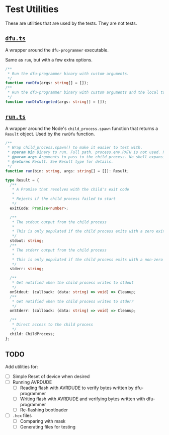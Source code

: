 # Test Utilities

These are utilities that are used by the tests.
They are not tests.

## [`dfu.ts`](dfu.ts)

A wrapper around the `dfu-programmer` executable.

Same as `run`, but with a few extra options.

```typescript
/**
 * Run the dfu-programmer binary with custom arguments.
 */
function runDfu(args: string[] = []);
/**
 * Run the dfu-programmer binary with custom arguments and the local target pre-pended.
 */
function runDfuTargeted(args: string[] = []);
```

## [`run.ts`](run.ts)

A wrapper around the Node's `child_process.spawn` function that returns a `Result` object.
Used by the `runDfu` function.

```typescript
/**
 * Wrap child_process.spawn() to make it easier to test with.
 * @param bin Binary to run. Full path. process.env.PATH is not used. No shell expansion.
 * @param args Arguments to pass to the child process. No shell expansion.
 * @returns Result. See Result type for details.
 */
function run(bin: string, args: string[] = []): Result;

type Result = {
  /**
   * A Promise that resolves with the child's exit code
   *
   * Rejects if the child process failed to start
   */
  exitCode: Promise<number>;

  /**
   * The stdout output from the child process
   *
   * This is only populated if the child process exits with a zero exit code
   */
  stdout: string;
  /**
   * The stderr output from the child process
   *
   * This is only populated if the child process exits with a non-zero exit code
   */
  stderr: string;

  /**
   * Get notified when the child process writes to stdout
   */
  onStdout: (callback: (data: string) => void) => Cleanup;
  /**
   * Get notified when the child process writes to stderr
   */
  onStderr: (callback: (data: string) => void) => Cleanup;

  /**
   * Direct access to the child process
   */
  child: ChildProcess;
};
```

## TODO

Add utilities for:

 - [ ] Simple Reset of device when desired
 - [ ] Running AVRDUDE
   - [ ] Reading flash with AVRDUDE to verify bytes written by dfu-programmer
   - [ ] Writing flash with AVRDUDE and verifying bytes written with dfu-programmer
   - [ ] Re-flashing bootloader
 - [ ] `.hex` files
   - [ ] Comparing with mask
   - [ ] Generating files for testing